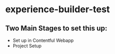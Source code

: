 # experience-builder-test

## Two Main Stages to set this up:
* Set up in Contentful Webapp
* Project Setup
